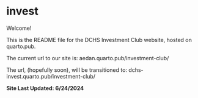 # invest

Welcome!

This is the README file for the DCHS Investment Club website, hosted on quarto.pub.  

The current url to our site is:   aedan.quarto.pub/investment-club/  

The url, (hopefully soon), will be transitioned to:
dchs-invest.quarto.pub/investment-club/  

**Site Last Updated: 6/24/2024**
